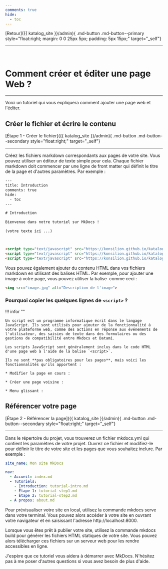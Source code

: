 ```yaml
---
comments: true
hide: 
  - toc
---
```



[Retour]({{ katalog_site }}/admin){ .md-button .md-button--primary style="float:right; margin: 0 0 25px 5px; padding: 5px 15px;" target="_self"}

<hr><br>

# Comment créer et éditer une page Web ?

---

Voici un tutoriel qui vous expliquera comment ajouter une page web et l'éditer.

## Créer le fichier et écrire le contenu

[Étape 1 - Créer le fichier]({{ katalog_site }}/admin){ .md-button .md-button--secondary style="float:right;" target="_self"}

---

Créez les fichiers markdown correspondants aux pages de votre site. Vous pouvez utiliser un éditeur de texte simple pour cela. Chaque fichier markdown doit commencer par une ligne de front matter qui définit le titre de la page et d'autres paramètres. Par exemple :

``` html title="Page Web - Modèle de base"
---
title: Introduction
comments: true
hide:
  - toc
---

# Introduction

Bienvenue dans notre tutoriel sur MkDocs !

(votre texte ici ...)



<script type="text/javascript" src="https://konsilion.github.io/katalog-setup/js/functionality/slider-nav.js" defer></script>
<script type="text/javascript" src="https://konsilion.github.io/katalog-setup/js/functionality/modif-page.js" defer></script> 
<script type="text/javascript" src="https://konsilion.github.io/katalog-setup/js/functionality/add-page.js" defer></script>
```

Vous pouvez également ajouter du contenu HTML dans vos fichiers markdown en utilisant des balises HTML. Par exemple, pour ajouter une image à votre page, vous pouvez utiliser la balise <img> comme ceci :

``` html title="Ajout ponctuel d'éléments HTML"
<img src="image.jpg" alt="Description de l'image">
```

### Pourquoi copier les quelques lignes de `<script>` ?

!!! infor ""

    Un script est un programme informatique écrit dans le langage JavaScript. Ils sont utilisés pour ajouter de la fonctionnalité à votre plateforme web, comme des actions en réponse aux événements de l'utilisateur, des saisies de texte dans des formulaires ou des gestions de compatibilité entre Mkdocs et Datami.

    Les scripts JavaScript sont généralement inclus dans le code HTML d'une page web à l'aide de la balise `<script>`.

    Ils ne sont **pas obligatoires pour les pages**, mais voici les fonctionnalités qu'ils apportent :

    * Modifier la page en cours :

    * Créer une page voisine :

    * Menu glissant :


## Référencer votre page

[Étape 2 - Référencer la page]({{ katalog_site }}/admin){ .md-button .md-button--secondary style="float:right;" target="_self"}

---

Dans le répertoire du projet, vous trouverez un fichier mkdocs.yml qui contient les paramètres de votre projet. Ouvrez ce fichier et modifiez-le pour définir le titre de votre site et les pages que vous souhaitez inclure. Par exemple :

``` yaml title="Navigation dans mkdocs.yml"
site_name: Mon site MkDocs

nav:
  - Accueil: index.md
  - Tutoriels:
    - Introduction: tutorial-intro.md
    - Étape 1: tutorial-step1.md
    - Étape 2: tutorial-step2.md
  - À propos: about.md
```




Pour prévisualiser votre site en local, utilisez la commande mkdocs serve dans votre terminal. Vous pouvez alors accéder à votre site en ouvrant votre navigateur et en saisissant l'adresse http://localhost:8000.

Lorsque vous êtes prêt à publier votre site, utilisez la commande mkdocs build pour générer les fichiers HTML statiques de votre site. Vous pouvez alors télécharger ces fichiers sur un serveur web pour les rendre accessibles en ligne.

J'espère que ce tutoriel vous aidera à démarrer avec MkDocs. N'hésitez pas à me poser d'autres questions si vous avez besoin de plus d'aide.



<script type="text/javascript" src="https://konsilion.github.io/katalog-setup/js/functionality/slider-nav.js" defer></script>
<script type="text/javascript" src="https://konsilion.github.io/katalog-setup/js/functionality/modif-page.js" defer></script> 
<script type="text/javascript" src="https://konsilion.github.io/katalog-setup/js/functionality/add-page.js" defer></script>

